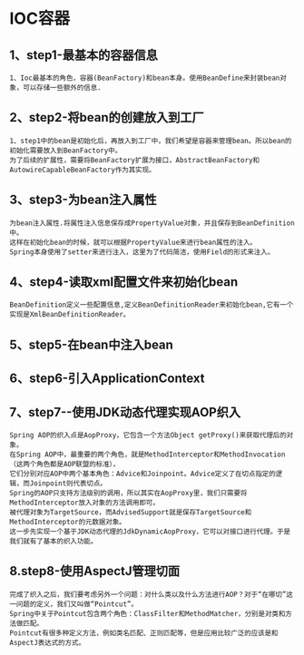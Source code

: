 # IOC容器
## 1、step1-最基本的容器信息
    1、Ioc最基本的角色，容器(BeanFactory)和bean本身。使用BeanDefine来封装bean对象，可以存储一些额外的信息.
   
    
## 2、step2-将bean的创建放入到工厂
    1、step1中的bean是初始化后，再放入到工厂中，我们希望是容器来管理bean。所以bean的初始化需要放入到BeanFactory中。
    为了后续的扩展性，需要将BeanFactory扩展为接口，AbstractBeanFactory和AutowireCapableBeanFactory作为其实现。
  
        
## 3、step3-为bean注入属性
    为bean注入属性.将属性注入信息保存成PropertyValue对象，并且保存到BeanDefinition中。
    这样在初始化bean的时候，就可以根据PropertyValue来进行bean属性的注入。
    Spring本身使用了setter来进行注入，这里为了代码简洁，使用Field的形式来注入。
    
## 4、step4-读取xml配置文件来初始化bean
    BeanDefinition定义一些配置信息,定义BeanDefinitionReader来初始化bean,它有一个实现是XmlBeanDefinitionReader。
    
## 5、step5-在bean中注入bean

## 6、step6-引入ApplicationContext

## 7、step7--使用JDK动态代理实现AOP织入
    Spring AOP的织入点是AopProxy，它包含一个方法Object getProxy()来获取代理后的对象。
    在Spring AOP中，最重要的两个角色，就是MethodInterceptor和MethodInvocation（这两个角色都是AOP联盟的标准），
    它们分别对应AOP中两个基本角色：Advice和Joinpoint。Advice定义了在切点指定的逻辑，而Joinpoint则代表切点。
    Spring的AOP只支持方法级别的调用，所以其实在AopProxy里，我们只需要将MethodInterceptor放入对象的方法调用即可。
    被代理对象为TargetSource，而AdvisedSupport就是保存TargetSource和MethodInterceptor的元数据对象。
    这一步先实现一个基于JDK动态代理的JdkDynamicAopProxy，它可以对接口进行代理。于是我们就有了基本的织入功能。
    
              
## 8.step8-使用AspectJ管理切面
    完成了织入之后，我们要考虑另外一个问题：对什么类以及什么方法进行AOP？对于“在哪切”这一问题的定义，我们又叫做“Pointcut”。
    Spring中关于Pointcut包含两个角色：ClassFilter和MethodMatcher，分别是对类和方法做匹配。
    Pointcut有很多种定义方法，例如类名匹配、正则匹配等，但是应用比较广泛的应该是和AspectJ表达式的方式。
    

    